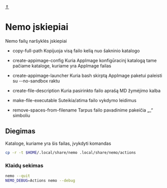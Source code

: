 [&uArr;](../../readme.md)

# Nemo įskiepiai

Nemo failų naršyklės įskiepiai

* copy-full-path
  Kopijuoja visą failo kelią nuo šakninio katalogo

* create-appimage-config
  Kuria AppImage konfigūracinį katalogą tame pačiame kataloge, kuriame yra AppImage failas

* create-appimage-launcher
  Kuria bash skirptą AppImage paketui paleisti su --no-sandbox raktu

* create-file-description
  Kuria pasirinkto failo aprašą MD žymėjimo kalba

* make-file-executable
  Suteikia/atima failo vykdymo leidimus

* remove-spaces-from-filename
  Tarpus failo pavadinime pakeičia „_“ simboliu

## Diegimas

Kataloge, kuriame yra šis failas, įvykdyti komandas

```bash
cp -r -t $HOME/.local/share/nemo .local/share/nemo/actions
```

### Klaidų sekimas

```bash
nemo --quit
NEMO_DEBUG=Actions nemo --debug
```

